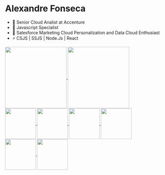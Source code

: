 
# Alexandre Fonseca

- 🔭 Senior Cloud Analist at Accenture
- 🌱 Javascript Specialist 
- 👯 Salesforce Marketing Cloud Personalization and Data Cloud Enthusiast
- ⚡ CSJS | SSJS | Node.Js | React 


<a href="https://github.com/alefnsc/">
  <img height=200 align="center" src="https://github-readme-stats.vercel.app/api?username=alefnsc&theme=dark&show_icons=true" />
</a>
<a href="https://github.com/alefnsc/">
  <img height=200 align="center" src="https://github-readme-stats.vercel.app/api/top-langs/?username=alefnsc&theme=dark" />
</a>

<a href="https://github.com/alefnsc/mcp-assets">
  <img height=100 align="center" src="https://github-readme-stats.vercel.app/api/pin/?username=alefnsc&repo=mcp-assets&theme=dark" />
</a>
<a href="https://github.com/alefnsc/bookstore-api">
  <img height=100 align="center" src="https://github-readme-stats.vercel.app/api/pin/?username=alefnsc&repo=bookstore-api&theme=dark" />
</a>

<a href="https://github.com/alefnsc/product-api">
  <img height=100 align="center" src="https://github-readme-stats.vercel.app/api/pin/?username=alefnsc&repo=product-api&theme=dark" />
</a>
<a href="https://github.com/alefnsc/oAuth">
  <img height=100 align="center" src="https://github-readme-stats.vercel.app/api/pin/?username=alefnsc&repo=oAuth&theme=dark" />
</a>

<a href="https://github.com/alefnsc/frontend_4_em_linha">
  <img height=100 height=200 align="center" src="https://github-readme-stats.vercel.app/api/pin/?username=alefnsc&repo=frontend_4_em_linha&theme=dark" />
</a>
<a href="https://github.com/alefnsc/petshop-api">
  <img height=100 align="center" src="https://github-readme-stats.vercel.app/api/pin/?username=alefnsc&repo=petshop-api&theme=dark" />
</a>
